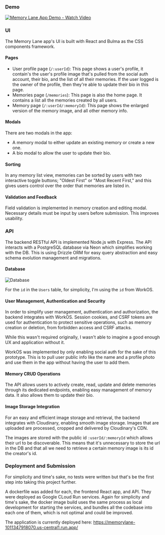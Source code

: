 ### Demo

[![Memory Lane App Demo - Watch Video](https://cdn.loom.com/sessions/thumbnails/68698b69fc564296a1e4acd87357415a-cd14eabf7bd60e89-full-play.gif)](https://www.loom.com/embed/68698b69fc564296a1e4acd87357415a?sid=6009bcb2-e674-4c4f-b08c-9bdfcf89fabe)

### UI

The Memory Lane app's UI is built with React and Bulma as the CSS components framework.

#### Pages

- User profile page (`/:userId`): This page shows a user's profile, it contain's the user's profile image that's pulled from the social auth account, their bio, and the list of all their memories. If the user logged is the owner of the profile, then they're able to update their bio in this page.
- Memories page (`/memories`): This page is also the home page. It contains a list all the memories created by all users.
- Memory page (`/:userId/:memoryId`): This page shows the enlarged version of the memory image, and all other memory info.

#### Modals

There are two modals in the app:

- A memory modal to either update an existing memory or create a new one.
- A bio modal to allow the user to update their bio.

#### Sorting

In any memory list view, memories can be sorted by users with two interactive toggle buttons; "Oldest First" or "Most Recent First," and this gives users control over the order that memories are listed in.

#### Validation and Feedback

Field validation is implemented in memory creation and editing modal. Necessary details must be input by users before submission. This improves usability.

### API

The backend RESTful API is implemented Node.js with Express. The API interacts with a PostgreSQL database via Neon which simplifies working with the DB. This is using Drizzle ORM for easy query abstraction and easy schema evolution management and migrations.

#### Database

![Database](https://hackmd.io/_uploads/H1iaNjPQ1x.png)

For the `id` in the `Users` table, for simplicity, I'm using the `id` from WorkOS.

#### User Management, Authentication and Security

In order to simplify user management, authentication and authorization, the backend integrates with WorkOS. Session cookies, and CSRF tokens are used for authentication to protect sensitive operations, such as memory creation or deletion, from forbidden access and CSRF attacks.

While this wasn't required originally, I wasn't able to imagine a good enough UX and application without it.

WorkOS was implemented by only enabling social auth for the sake of this prototype. This is to pull user public info like the name and a profile photo and use them in the app without having the user to add them.

#### Memory CRUD Operations

The API allows users to actively create, read, update and delete memories through its dedicated endpoints, enabling easy management of memory data. It also allows them to update their bio.

#### Image Storage Integration

For an easy and efficient image storage and retrieval, the backend integrates with Cloudinary, enabling smooth image storage. Images that are uploaded are processed, cropped and delivered by Cloudinary's CDN.

The images are stored with the public id `:userId/:memoryId` which allows their url to be discoverable. This means that it's unnecessary to store the url in the DB and that all we need to retrieve a certain memory image is its id the creator's id.

### Deployment and Submission

For simplicity and time's sake, no tests were written but that's be the first step into taking this project further.

A dockerfile was added for each, the frontend React app, and API. They were deployed as Google CLoud Run services. Again for simplicity and time's sake, the docker image build uses the same process as local development for starting the services, and bundles all the codebase into each one of them, which is not optimal and could be improved.

The application is currently deployed here: https://memorylane-1011347918070.us-central1.run.app/

